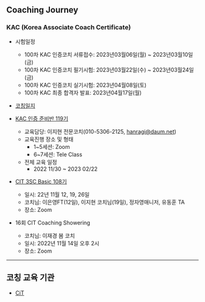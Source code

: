 ## Coaching Journey
### KAC (Korea Associate Coach Certificate)
* 시험일정
    * 100차 KAC 인증코치 서류접수: 2023년03월06일(월) ~ 2023년03월10일(금)
    * 100차 KAC 인증코치 필기시험: 2023년03월22일(수) ~ 2023년03월24일(금)
    * 100차 KAC 인증코치 실기시험: 2023년04월08일(토)
    * 100차 KAC 최종 합격자 발표: 2023년04월17일(월)

* [코칭일지](https://docs.google.com/spreadsheets/d/1GNGLjz6dMy2fIAj7vyseQAsomXZ94kgx/edit?rtpof=true&sd=true)
* [KAC 인증 준비반 119기](https://github.com/seock04/Uncertainty-Handler/blob/master/Coaching/KAC%EC%9D%B8%EC%A6%9D%EC%A4%80%EB%B9%84%EB%B0%98.md)
    * 교육담당: 이지현 전문코치(010-5306-2125, hanragi@daum.net)
    * 교육진행 장소 및 형태
      * 1~5세션: Zoom 
      * 6~7세션: Tele Class
    * 전체 교육 일정
      * 2022 11/30 ~ 2023 02/22   
* [CIT 3SC Basic 108기](https://github.com/seock04/Uncertainty-Handler/blob/master/Coaching/3Cs%20Basic.md)
    * 일시: 22년 11월 12, 19, 26일
    * 코치님: 이은영FT(12일), 이지현 코치님(19일), 정자영매니저, 유동훈 TA 
    * 장소: Zoom    
* 16회 CIT Coaching Showering
    * 코치님: 이재경 봄 코치
    * 일시: 2022년 11월 14일 오후 2시
    * 장소: Zoom


----

## 코칭 교육 기관
* [CiT](https://www.citkorea.co.kr/)
